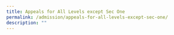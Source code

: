 ```yaml
---
title: Appeals for All Levels except Sec One
permalink: /admission/appeals-for-all-levels-except-sec-one/
description: ""
---
```

